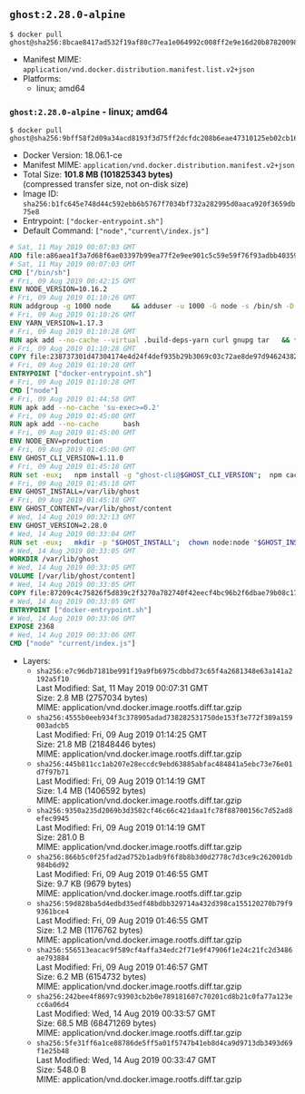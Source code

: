 ## `ghost:2.28.0-alpine`

```console
$ docker pull ghost@sha256:8bcae8417ad532f19af80c77ea1e064992c008ff2e9e16d20b878200981e9ead
```

-	Manifest MIME: `application/vnd.docker.distribution.manifest.list.v2+json`
-	Platforms:
	-	linux; amd64

### `ghost:2.28.0-alpine` - linux; amd64

```console
$ docker pull ghost@sha256:9bff58f2d09a34acd8193f3d75ff2dcfdc208b6eae47310125eb02cb162b871d
```

-	Docker Version: 18.06.1-ce
-	Manifest MIME: `application/vnd.docker.distribution.manifest.v2+json`
-	Total Size: **101.8 MB (101825343 bytes)**  
	(compressed transfer size, not on-disk size)
-	Image ID: `sha256:b1fc645e748d44c592ebb6b5767f7034bf732a282995d0aaca920f3659db75e8`
-	Entrypoint: `["docker-entrypoint.sh"]`
-	Default Command: `["node","current\/index.js"]`

```dockerfile
# Sat, 11 May 2019 00:07:03 GMT
ADD file:a86aea1f3a7d68f6ae03397b99ea77f2e9ee901c5c59e59f76f93adbb4035913 in / 
# Sat, 11 May 2019 00:07:03 GMT
CMD ["/bin/sh"]
# Fri, 09 Aug 2019 00:42:15 GMT
ENV NODE_VERSION=10.16.2
# Fri, 09 Aug 2019 01:10:26 GMT
RUN addgroup -g 1000 node     && adduser -u 1000 -G node -s /bin/sh -D node     && apk add --no-cache         libstdc++     && apk add --no-cache --virtual .build-deps         binutils-gold         curl         g++         gcc         gnupg         libgcc         linux-headers         make         python   && for key in     94AE36675C464D64BAFA68DD7434390BDBE9B9C5     FD3A5288F042B6850C66B31F09FE44734EB7990E     71DCFD284A79C3B38668286BC97EC7A07EDE3FC1     DD8F2338BAE7501E3DD5AC78C273792F7D83545D     C4F0DFFF4E8C1A8236409D08E73BC641CC11F4C8     B9AE9905FFD7803F25714661B63B535A4C206CA9     77984A986EBC2AA786BC0F66B01FBB92821C587A     8FCCA13FEF1D0C2E91008E09770F7A9A5AE15600     4ED778F539E3634C779C87C6D7062848A1AB005C     A48C2BEE680E841632CD4E44F07496B3EB3C1762     B9E2F5981AA6E0CD28160D9FF13993A75599653C   ; do     gpg --batch --keyserver hkp://p80.pool.sks-keyservers.net:80 --recv-keys "$key" ||     gpg --batch --keyserver hkp://ipv4.pool.sks-keyservers.net --recv-keys "$key" ||     gpg --batch --keyserver hkp://pgp.mit.edu:80 --recv-keys "$key" ;   done     && curl -fsSLO --compressed "https://nodejs.org/dist/v$NODE_VERSION/node-v$NODE_VERSION.tar.xz"     && curl -fsSLO --compressed "https://nodejs.org/dist/v$NODE_VERSION/SHASUMS256.txt.asc"     && gpg --batch --decrypt --output SHASUMS256.txt SHASUMS256.txt.asc     && grep " node-v$NODE_VERSION.tar.xz\$" SHASUMS256.txt | sha256sum -c -     && tar -xf "node-v$NODE_VERSION.tar.xz"     && cd "node-v$NODE_VERSION"     && ./configure     && make -j$(getconf _NPROCESSORS_ONLN) V=     && make install     && apk del .build-deps     && cd ..     && rm -Rf "node-v$NODE_VERSION"     && rm "node-v$NODE_VERSION.tar.xz" SHASUMS256.txt.asc SHASUMS256.txt
# Fri, 09 Aug 2019 01:10:26 GMT
ENV YARN_VERSION=1.17.3
# Fri, 09 Aug 2019 01:10:28 GMT
RUN apk add --no-cache --virtual .build-deps-yarn curl gnupg tar   && for key in     6A010C5166006599AA17F08146C2130DFD2497F5   ; do     gpg --batch --keyserver hkp://p80.pool.sks-keyservers.net:80 --recv-keys "$key" ||     gpg --batch --keyserver hkp://ipv4.pool.sks-keyservers.net --recv-keys "$key" ||     gpg --batch --keyserver hkp://pgp.mit.edu:80 --recv-keys "$key" ;   done   && curl -fsSLO --compressed "https://yarnpkg.com/downloads/$YARN_VERSION/yarn-v$YARN_VERSION.tar.gz"   && curl -fsSLO --compressed "https://yarnpkg.com/downloads/$YARN_VERSION/yarn-v$YARN_VERSION.tar.gz.asc"   && gpg --batch --verify yarn-v$YARN_VERSION.tar.gz.asc yarn-v$YARN_VERSION.tar.gz   && mkdir -p /opt   && tar -xzf yarn-v$YARN_VERSION.tar.gz -C /opt/   && ln -s /opt/yarn-v$YARN_VERSION/bin/yarn /usr/local/bin/yarn   && ln -s /opt/yarn-v$YARN_VERSION/bin/yarnpkg /usr/local/bin/yarnpkg   && rm yarn-v$YARN_VERSION.tar.gz.asc yarn-v$YARN_VERSION.tar.gz   && apk del .build-deps-yarn
# Fri, 09 Aug 2019 01:10:28 GMT
COPY file:238737301d47304174e4d24f4def935b29b3069c03c72ae8de97d94624382fce in /usr/local/bin/ 
# Fri, 09 Aug 2019 01:10:28 GMT
ENTRYPOINT ["docker-entrypoint.sh"]
# Fri, 09 Aug 2019 01:10:28 GMT
CMD ["node"]
# Fri, 09 Aug 2019 01:44:58 GMT
RUN apk add --no-cache 'su-exec>=0.2'
# Fri, 09 Aug 2019 01:45:00 GMT
RUN apk add --no-cache 		bash
# Fri, 09 Aug 2019 01:45:00 GMT
ENV NODE_ENV=production
# Fri, 09 Aug 2019 01:45:00 GMT
ENV GHOST_CLI_VERSION=1.11.0
# Fri, 09 Aug 2019 01:45:18 GMT
RUN set -eux; 	npm install -g "ghost-cli@$GHOST_CLI_VERSION"; 	npm cache clean --force
# Fri, 09 Aug 2019 01:45:18 GMT
ENV GHOST_INSTALL=/var/lib/ghost
# Fri, 09 Aug 2019 01:45:18 GMT
ENV GHOST_CONTENT=/var/lib/ghost/content
# Wed, 14 Aug 2019 00:32:13 GMT
ENV GHOST_VERSION=2.28.0
# Wed, 14 Aug 2019 00:33:04 GMT
RUN set -eux; 	mkdir -p "$GHOST_INSTALL"; 	chown node:node "$GHOST_INSTALL"; 		su-exec node ghost install "$GHOST_VERSION" --db sqlite3 --no-prompt --no-stack --no-setup --dir "$GHOST_INSTALL"; 		cd "$GHOST_INSTALL"; 	su-exec node ghost config --ip 0.0.0.0 --port 2368 --no-prompt --db sqlite3 --url http://localhost:2368 --dbpath "$GHOST_CONTENT/data/ghost.db"; 	su-exec node ghost config paths.contentPath "$GHOST_CONTENT"; 		su-exec node ln -s config.production.json "$GHOST_INSTALL/config.development.json"; 	readlink -f "$GHOST_INSTALL/config.development.json"; 		mv "$GHOST_CONTENT" "$GHOST_INSTALL/content.orig"; 	mkdir -p "$GHOST_CONTENT"; 	chown node:node "$GHOST_CONTENT"; 		cd "$GHOST_INSTALL/current"; 	sqlite3Version="$(npm view . optionalDependencies.sqlite3)"; 	if ! su-exec node yarn add "sqlite3@$sqlite3Version" --force; then 		apk add --no-cache --virtual .build-deps python make gcc g++ libc-dev; 				su-exec node yarn add "sqlite3@$sqlite3Version" --force --build-from-source; 				apk del --no-network .build-deps; 	fi; 		su-exec node yarn cache clean; 	su-exec node npm cache clean --force; 	npm cache clean --force; 	rm -rv /tmp/yarn* /tmp/v8*
# Wed, 14 Aug 2019 00:33:05 GMT
WORKDIR /var/lib/ghost
# Wed, 14 Aug 2019 00:33:05 GMT
VOLUME [/var/lib/ghost/content]
# Wed, 14 Aug 2019 00:33:05 GMT
COPY file:87209c4c75826f5d839c2f3270a782740f42eecf4bc96b2f6dbae79b08c17e21 in /usr/local/bin 
# Wed, 14 Aug 2019 00:33:05 GMT
ENTRYPOINT ["docker-entrypoint.sh"]
# Wed, 14 Aug 2019 00:33:06 GMT
EXPOSE 2368
# Wed, 14 Aug 2019 00:33:06 GMT
CMD ["node" "current/index.js"]
```

-	Layers:
	-	`sha256:e7c96db7181be991f19a9fb6975cdbbd73c65f4a2681348e63a141a2192a5f10`  
		Last Modified: Sat, 11 May 2019 00:07:31 GMT  
		Size: 2.8 MB (2757034 bytes)  
		MIME: application/vnd.docker.image.rootfs.diff.tar.gzip
	-	`sha256:4555b0eeb934f3c378905adad738282531750de153f3e772f389a159003adcb5`  
		Last Modified: Fri, 09 Aug 2019 01:14:25 GMT  
		Size: 21.8 MB (21848446 bytes)  
		MIME: application/vnd.docker.image.rootfs.diff.tar.gzip
	-	`sha256:445b811cc1ab207e28eccdc9ebd63885abfac484841a5ebc73e76e01d7f97b71`  
		Last Modified: Fri, 09 Aug 2019 01:14:19 GMT  
		Size: 1.4 MB (1406592 bytes)  
		MIME: application/vnd.docker.image.rootfs.diff.tar.gzip
	-	`sha256:9350a235d2069b3d3502cf46c66c421daa1fc78f88700156c7d52ad8efec9945`  
		Last Modified: Fri, 09 Aug 2019 01:14:19 GMT  
		Size: 281.0 B  
		MIME: application/vnd.docker.image.rootfs.diff.tar.gzip
	-	`sha256:866b5c0f25fad2ad752b1adb9f6f8b8b3d0d2778c7d3ce9c262001db984b6d92`  
		Last Modified: Fri, 09 Aug 2019 01:46:55 GMT  
		Size: 9.7 KB (9679 bytes)  
		MIME: application/vnd.docker.image.rootfs.diff.tar.gzip
	-	`sha256:59d828ba5d4edbd35edf48bdbb329714a432d398ca155120270b79f99361bce4`  
		Last Modified: Fri, 09 Aug 2019 01:46:55 GMT  
		Size: 1.2 MB (1176762 bytes)  
		MIME: application/vnd.docker.image.rootfs.diff.tar.gzip
	-	`sha256:556513eacac9f589cf4affa34edc2f71e9f47906f1e24c21fc2d3486ae793884`  
		Last Modified: Fri, 09 Aug 2019 01:46:57 GMT  
		Size: 6.2 MB (6154732 bytes)  
		MIME: application/vnd.docker.image.rootfs.diff.tar.gzip
	-	`sha256:242bee4f8697c93903cb2b0e789181607c70201cd8b21c0fa77a123ecc6a06d4`  
		Last Modified: Wed, 14 Aug 2019 00:33:57 GMT  
		Size: 68.5 MB (68471269 bytes)  
		MIME: application/vnd.docker.image.rootfs.diff.tar.gzip
	-	`sha256:5fe31ff6a1ce88786de5ff5a01f5747b41eb8d4ca9d9713db3493d69f1e25b48`  
		Last Modified: Wed, 14 Aug 2019 00:33:47 GMT  
		Size: 548.0 B  
		MIME: application/vnd.docker.image.rootfs.diff.tar.gzip
